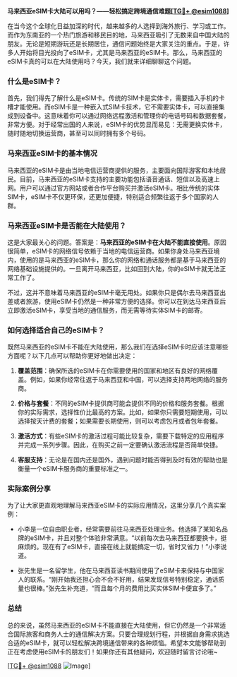**马来西亚eSIM卡大陆可以用吗？——轻松搞定跨境通信难题[[TG💪+ @esim1088](https://t.me/s/esim1088)]**

在当今这个全球化日益加深的时代，越来越多的人选择到海外旅行、学习或工作。而作为东南亚的一个热门旅游和移民目的地，马来西亚吸引了无数来自中国大陆的朋友。无论是短期游玩还是长期居住，通信问题始终是大家关注的重点。于是，许多人开始将目光投向了eSIM卡，尤其是马来西亚的eSIM卡。那么，马来西亚的eSIM卡真的可以在大陆使用吗？今天，我们就来详细聊聊这个问题。

### 什么是eSIM卡？

首先，我们得先了解什么是eSIM卡。传统的SIM卡是实体卡，需要插入手机的卡槽才能使用。而eSIM卡是一种嵌入式SIM卡技术，它不需要实体卡，可以直接集成到设备中。这意味着你可以通过网络远程激活和管理你的电话号码和数据套餐，非常方便。对于经常出国的人来说，eSIM卡的优势显而易见：无需更换实体卡，随时随地切换运营商，甚至可以同时拥有多个号码。

### 马来西亚eSIM卡的基本情况

马来西亚的eSIM卡是由当地电信运营商提供的服务，主要面向国际游客和本地居民。目前，马来西亚的eSIM卡支持的主要功能包括语音通话、短信以及高速上网。用户可以通过官方网站或者合作平台购买并激活eSIM卡。相比传统的实体SIM卡，eSIM卡不仅更环保，还更加便捷，特别适合频繁往返于多个国家的人群。

### 马来西亚eSIM卡是否能在大陆使用？

这是大家最关心的问题。答案是：**马来西亚的eSIM卡在大陆不能直接使用**。原因很简单，eSIM卡的网络信号依赖于当地的电信运营商。如果你身处马来西亚境内，使用的是马来西亚的eSIM卡，那么你的网络和通话服务都是基于马来西亚的网络基础设施提供的。一旦离开马来西亚，比如回到大陆，你的eSIM卡就无法正常工作了。

不过，这并不意味着马来西亚的eSIM卡毫无用处。如果你只是偶尔去马来西亚出差或者旅游，使用eSIM卡仍然是一种非常方便的选择。你可以在到达马来西亚后立即激活eSIM卡，享受当地的通信服务，而无需等待实体SIM卡的邮寄。

### 如何选择适合自己的eSIM卡？

既然马来西亚的eSIM卡不能在大陆使用，那么我们在选择eSIM卡时应该注意哪些方面呢？以下几点可以帮助你更好地做出决定：

1. **覆盖范围**：确保所选的eSIM卡在你需要使用的国家和地区有良好的网络覆盖。例如，如果你经常往返于马来西亚和中国，可以选择支持两地网络的服务商。
   
2. **价格与套餐**：不同的eSIM卡提供商可能会提供不同的价格和服务套餐。根据你的实际需求，选择性价比最高的方案。比如，如果你只需要短期使用，可以选择按天计费的套餐；如果需要长期使用，则可以考虑包月或者包年套餐。

3. **激活方式**：有些eSIM卡的激活过程可能比较复杂，需要下载特定的应用程序并完成一系列步骤。因此，在购买之前一定要确认激活流程是否简单快捷。

4. **客服支持**：无论是在国内还是国外，遇到问题时能否得到及时有效的帮助也是衡量一个eSIM卡服务商的重要标准之一。

### 实际案例分享

为了让大家更直观地理解马来西亚eSIM卡的实际应用情况，这里分享几个真实案例：

- 小李是一位自由职业者，经常需要前往马来西亚处理业务。他选择了某知名品牌的eSIM卡，并且对整个体验非常满意。“以前每次去马来西亚都要换卡，挺麻烦的。现在有了eSIM卡，直接在线上就能搞定一切，省时又省力！”小李说道。

- 张先生是一名留学生，他在马来西亚读书期间使用了eSIM卡来保持与中国家人的联系。“刚开始我还担心会不会不好用，结果发现信号特别稳定，通话质量也很棒。”张先生补充道，“而且每个月的费用比买实体SIM卡便宜多了。”

### 总结

总的来说，虽然马来西亚的eSIM卡不能直接在大陆使用，但它仍然是一个非常适合国际旅客和商务人士的通信解决方案。只要合理规划行程，并根据自身需求挑选合适的eSIM卡，就可以轻松解决跨境通信带来的各种烦恼。希望本文能够帮助到正在考虑使用eSIM卡的朋友们！如果你还有其他疑问，欢迎随时留言讨论哦~ 

[[TG💪+ @esim1088](https://t.me/s/esim1088) ![Image](https://i.postimg.cc/4NQfJmqS/Snipaste-2025-05-13-00-14-12.png)]